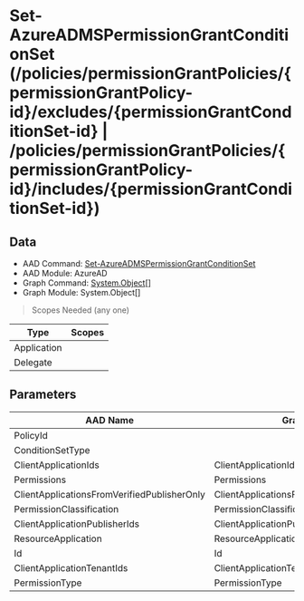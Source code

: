 # Set-AzureADMSPermissionGrantConditionSet (/policies/permissionGrantPolicies/{permissionGrantPolicy-id}/excludes/{permissionGrantConditionSet-id} | /policies/permissionGrantPolicies/{permissionGrantPolicy-id}/includes/{permissionGrantConditionSet-id})

## Data

+ AAD Command: [Set-AzureADMSPermissionGrantConditionSet](https://docs.microsoft.com/en-us/powershell/module/AzureAD/Set-AzureADMSPermissionGrantConditionSet)
+ AAD Module: AzureAD
+ Graph Command: [System.Object[]](https://docs.microsoft.com/en-us/powershell/module/System.Object[]/System.Object[])
+ Graph Module: System.Object[]

> Scopes Needed (any one)

|Type|Scopes|
|---|---|
|Application||
|Delegate||

## Parameters

|AAD Name|Graph Name|AAD Type|Graph Type|Infos|
|---|---|---|---|---|
|PolicyId||System.String|||
|ConditionSetType||System.String|||
|ClientApplicationIds|ClientApplicationIds|System.Collections.Generic.List/System.String|System.String[]||
|Permissions|Permissions|System.Collections.Generic.List/System.String|System.String[]||
|ClientApplicationsFromVerifiedPublisherOnly|ClientApplicationsFromVerifiedPublisherOnly|System.Nullable/System.Boolean|System.Management.Automation.SwitchParameter||
|PermissionClassification|PermissionClassification|System.String|System.String||
|ClientApplicationPublisherIds|ClientApplicationPublisherIds|System.Collections.Generic.List/System.String|System.String[]||
|ResourceApplication|ResourceApplication|System.String|System.String||
|Id|Id|System.String|System.String||
|ClientApplicationTenantIds|ClientApplicationTenantIds|System.Collections.Generic.List/System.String|System.String[]||
|PermissionType|PermissionType|System.String|System.String||

